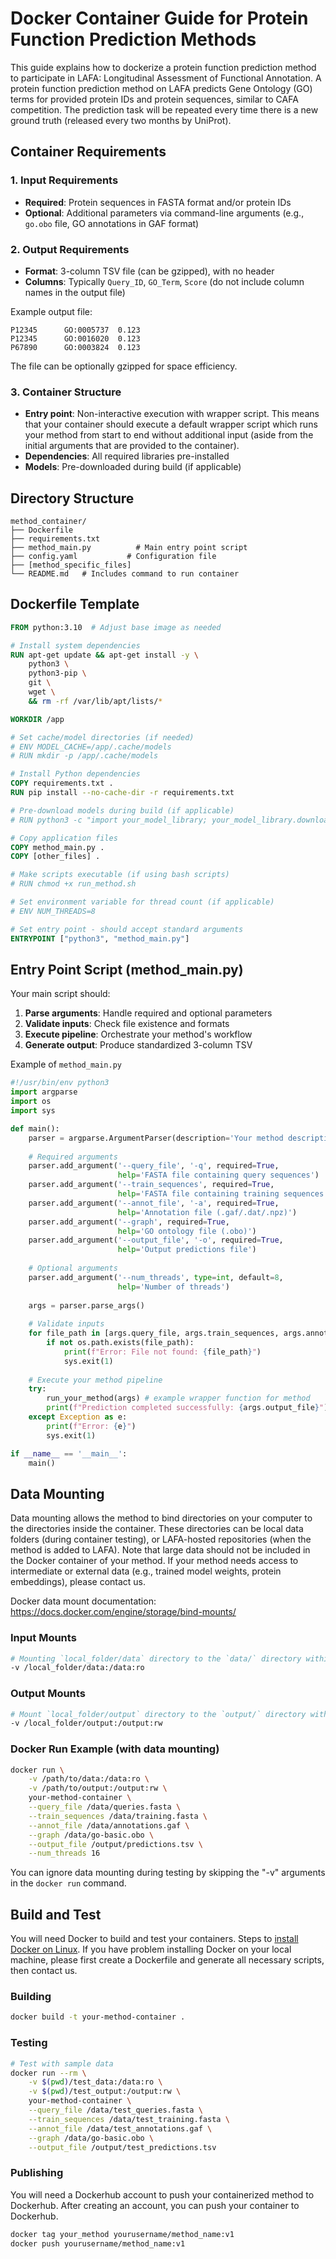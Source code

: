 # Docker Container Guide for Protein Function Prediction Methods

This guide explains how to dockerize a protein function prediction method to participate in LAFA: Longitudinal Assessment of Functional Annotation. A protein function prediction method on LAFA predicts Gene Ontology (GO) terms for provided protein IDs and protein sequences, similar to CAFA competition. The prediction task will be repeated every time there is a new ground truth (released every two months by UniProt).

## Container Requirements

### 1. Input Requirements
- **Required**: Protein sequences in FASTA format and/or protein IDs
- **Optional**: Additional parameters via command-line arguments (e.g., `go.obo` file, GO annotations in GAF format)

### 2. Output Requirements
- **Format**: 3-column TSV file (can be gzipped), with no header
- **Columns**: Typically `Query_ID`, `GO_Term`, `Score` (do not include column names in the output file)

Example output file:
```
P12345      GO:0005737  0.123
P12345      GO:0016020  0.123
P67890      GO:0003824  0.123
```

The file can be optionally gzipped for space efficiency.

### 3. Container Structure
- **Entry point**: Non-interactive execution with wrapper script. This means that your container should execute a default wrapper script which runs your method from start to end without additional input (aside from the initial arguments that are provided to the container).
- **Dependencies**: All required libraries pre-installed
- **Models**: Pre-downloaded during build (if applicable)

## Directory Structure

```
method_container/
├── Dockerfile
├── requirements.txt
├── method_main.py          # Main entry point script
├── config.yaml           # Configuration file
├── [method_specific_files]
└── README.md   # Includes command to run container
```

## Dockerfile Template

```dockerfile
FROM python:3.10  # Adjust base image as needed

# Install system dependencies
RUN apt-get update && apt-get install -y \
    python3 \
    python3-pip \
    git \
    wget \
    && rm -rf /var/lib/apt/lists/*

WORKDIR /app

# Set cache/model directories (if needed)
# ENV MODEL_CACHE=/app/.cache/models
# RUN mkdir -p /app/.cache/models

# Install Python dependencies
COPY requirements.txt .
RUN pip install --no-cache-dir -r requirements.txt

# Pre-download models during build (if applicable)
# RUN python3 -c "import your_model_library; your_model_library.download_model()"

# Copy application files
COPY method_main.py .
COPY [other_files] .

# Make scripts executable (if using bash scripts)
# RUN chmod +x run_method.sh

# Set environment variable for thread count (if applicable)
# ENV NUM_THREADS=8

# Set entry point - should accept standard arguments
ENTRYPOINT ["python3", "method_main.py"]
```

## Entry Point Script (method_main.py)

Your main script should:

1. **Parse arguments**: Handle required and optional parameters
2. **Validate inputs**: Check file existence and formats
3. **Execute pipeline**: Orchestrate your method's workflow
4. **Generate output**: Produce standardized 3-column TSV

Example of `method_main.py`

```python
#!/usr/bin/env python3
import argparse
import os
import sys

def main():
    parser = argparse.ArgumentParser(description='Your method description')
    
    # Required arguments
    parser.add_argument('--query_file', '-q', required=True,
                        help='FASTA file containing query sequences')
    parser.add_argument('--train_sequences', required=True,
                        help='FASTA file containing training sequences')
    parser.add_argument('--annot_file', '-a', required=True,
                        help='Annotation file (.gaf/.dat/.npz)')
    parser.add_argument('--graph', required=True,
                        help='GO ontology file (.obo)')
    parser.add_argument('--output_file', '-o', required=True,
                        help='Output predictions file')
    
    # Optional arguments
    parser.add_argument('--num_threads', type=int, default=8,
                        help='Number of threads')
    
    args = parser.parse_args()
    
    # Validate inputs
    for file_path in [args.query_file, args.train_sequences, args.annot_file, args.graph]:
        if not os.path.exists(file_path):
            print(f"Error: File not found: {file_path}")
            sys.exit(1)
    
    # Execute your method pipeline
    try:
        run_your_method(args) # example wrapper function for method
        print(f"Prediction completed successfully: {args.output_file}")
    except Exception as e:
        print(f"Error: {e}")
        sys.exit(1)

if __name__ == '__main__':
    main()
```

## Data Mounting
Data mounting allows the method to bind directories on your computer to the directories inside the container. These directories can be local data folders (during container testing), or LAFA-hosted repositories (when the method is added to LAFA). Note that large data should not be included in the Docker container of your method. If your method needs access to intermediate or external data (e.g., trained model weights, protein embeddings), please contact us.

Docker data mount documentation: https://docs.docker.com/engine/storage/bind-mounts/
### Input Mounts
```bash
# Mounting `local_folder/data` directory to the `data/` directory within the container ("ro" stands for readonly)
-v /local_folder/data:/data:ro 
```

### Output Mounts
```bash
# Mount `local_folder/output` directory to the `output/` directory within the container ("rw" stands for readwrite)
-v /local_folder/output:/output:rw
```

### Docker Run Example (with data mounting)
```bash
docker run \
    -v /path/to/data:/data:ro \
    -v /path/to/output:/output:rw \
    your-method-container \
    --query_file /data/queries.fasta \
    --train_sequences /data/training.fasta \
    --annot_file /data/annotations.gaf \
    --graph /data/go-basic.obo \
    --output_file /output/predictions.tsv \
    --num_threads 16
```

You can ignore data mounting during testing by skipping the "-v" arguments in the `docker run` command.


## Build and Test

You will need Docker to build and test your containers. Steps to [install Docker on Linux](https://docs.docker.com/desktop/setup/install/linux/). If you have problem installing Docker on your local machine, please first create a Dockerfile and generate all necessary scripts, then contact us.

### Building
```bash
docker build -t your-method-container .
```

### Testing
```bash
# Test with sample data
docker run --rm \
    -v $(pwd)/test_data:/data:ro \
    -v $(pwd)/test_output:/output:rw \
    your-method-container \
    --query_file /data/test_queries.fasta \
    --train_sequences /data/test_training.fasta \
    --annot_file /data/test_annotations.gaf \
    --graph /data/go-basic.obo \
    --output_file /output/test_predictions.tsv
```

### Publishing

You will need a Dockerhub account to push your containerized method to Dockerhub. After creating an account, you can push your container to Dockerhub.

```bash
docker tag your_method yourusername/method_name:v1
docker push yourusername/method_name:v1
```
